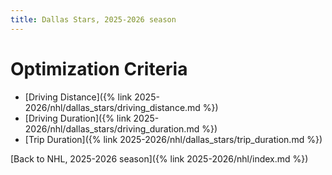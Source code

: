 ```yaml
---
title: Dallas Stars, 2025-2026 season
---
```


# Optimization Criteria
- [Driving Distance]({% link 2025-2026/nhl/dallas_stars/driving_distance.md %})
- [Driving Duration]({% link 2025-2026/nhl/dallas_stars/driving_duration.md %})
- [Trip Duration]({% link 2025-2026/nhl/dallas_stars/trip_duration.md %})

[Back to NHL, 2025-2026 season]({% link 2025-2026/nhl/index.md %})
